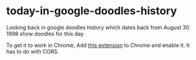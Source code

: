 # today-in-google-doodles-history
Looking back in google doodles history which dates back from August 30 1998 show doodles for this day

To get it to work in Chrome, Add [this extension](https://chrome.google.com/webstore/detail/allow-control-allow-origi/nlfbmbojpeacfghkpbjhddihlkkiljbi?hl=en) to Chrome and enable it.
It has to do with CORS.
